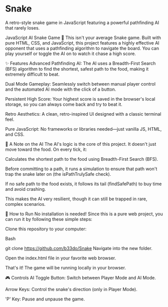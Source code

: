 # Snake
A retro-style snake game in JavaScript featuring a powerful pathfinding AI that rarely loses.

JavaScript AI Snake Game 🐍
This isn't your average Snake game. Built with pure HTML, CSS, and JavaScript, this project features a highly effective AI opponent that uses a pathfinding algorithm to navigate the board. You can play yourself or toggle the AI on to watch it chase a high score.

✨ Features
Advanced Pathfinding AI: The AI uses a Breadth-First Search (BFS) algorithm to find the shortest, safest path to the food, making it extremely difficult to beat.

Dual Mode Gameplay: Seamlessly switch between manual player control and the automated AI mode with the click of a button.

Persistent High Score: Your highest score is saved in the browser's local storage, so you can always come back and try to beat it.

Retro Aesthetics: A clean, retro-inspired UI designed with a classic terminal feel.

Pure JavaScript: No frameworks or libraries needed—just vanilla JS, HTML, and CSS.

🧠 A Note on the AI
The AI's logic is the core of this project. It doesn't just move toward the food. On every tick, it:

Calculates the shortest path to the food using Breadth-First Search (BFS).

Before committing to a path, it runs a simulation to ensure that path won't trap the snake later on (the isPathTrulySafe check).

If no safe path to the food exists, it follows its tail (findSafePath) to buy time and avoid crashing.

This makes the AI very resilient, though it can still be trapped in rare, complex scenarios.

🚀 How to Run
No installation is needed! Since this is a pure web project, you can run it by following these simple steps:

Clone this repository to your computer:

Bash

git clone https://github.com/b33do/Snake
Navigate into the new folder.

Open the index.html file in your favorite web browser.

That's it! The game will be running locally in your browser.

🎮 Controls
AI Toggle Button: Switch between Player Mode and AI Mode.

Arrow Keys: Control the snake's direction (only in Player Mode).

'P' Key: Pause and unpause the game.
